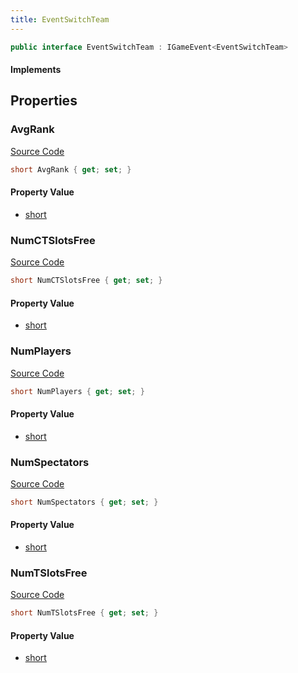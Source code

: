 ```yaml
---
title: EventSwitchTeam
---
```


```csharp
public interface EventSwitchTeam : IGameEvent<EventSwitchTeam>
```

#### Implements

## Properties

### AvgRank

[Source Code](https://github.com/swiftly-solution/swiftlys2/blob/beta/managed/src/SwiftlyS2.Generated/GameEvents/Interfaces/EventSwitchTeam.cs#L37)

```csharp
short AvgRank { get; set; }
```

#### Property Value

- [short](https://learn.microsoft.com/dotnet/api/system.int16)

### NumCTSlotsFree

[Source Code](https://github.com/swiftly-solution/swiftlys2/blob/beta/managed/src/SwiftlyS2.Generated/GameEvents/Interfaces/EventSwitchTeam.cs#L47)

```csharp
short NumCTSlotsFree { get; set; }
```

#### Property Value

- [short](https://learn.microsoft.com/dotnet/api/system.int16)

### NumPlayers

[Source Code](https://github.com/swiftly-solution/swiftlys2/blob/beta/managed/src/SwiftlyS2.Generated/GameEvents/Interfaces/EventSwitchTeam.cs#L23)

```csharp
short NumPlayers { get; set; }
```

#### Property Value

- [short](https://learn.microsoft.com/dotnet/api/system.int16)

### NumSpectators

[Source Code](https://github.com/swiftly-solution/swiftlys2/blob/beta/managed/src/SwiftlyS2.Generated/GameEvents/Interfaces/EventSwitchTeam.cs#L30)

```csharp
short NumSpectators { get; set; }
```

#### Property Value

- [short](https://learn.microsoft.com/dotnet/api/system.int16)

### NumTSlotsFree

[Source Code](https://github.com/swiftly-solution/swiftlys2/blob/beta/managed/src/SwiftlyS2.Generated/GameEvents/Interfaces/EventSwitchTeam.cs#L42)

```csharp
short NumTSlotsFree { get; set; }
```

#### Property Value

- [short](https://learn.microsoft.com/dotnet/api/system.int16)

